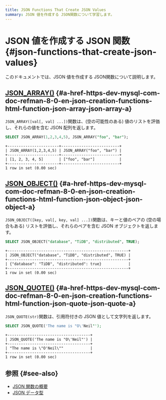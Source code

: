 ```yaml
---
title: JSON Functions That Create JSON Values
summary: JSON 値を作成する JSON関数について学習します。
---
```


# JSON 値を作成する JSON 関数 {#json-functions-that-create-json-values}

このドキュメントでは、JSON 値を作成する JSON関数について説明します。

## <a href="https://dev.mysql.com/doc/refman/8.0/en/json-creation-functions.html#function_json-array">JSON_ARRAY()</a> {#a-href-https-dev-mysql-com-doc-refman-8-0-en-json-creation-functions-html-function-json-array-json-array-a}

`JSON_ARRAY([val[, val] ...])`関数は、(空の可能性のある) 値のリストを評価し、それらの値を含む JSON 配列を返します。

```sql
SELECT JSON_ARRAY(1,2,3,4,5), JSON_ARRAY("foo", "bar");
```

    +-----------------------+--------------------------+
    | JSON_ARRAY(1,2,3,4,5) | JSON_ARRAY("foo", "bar") |
    +-----------------------+--------------------------+
    | [1, 2, 3, 4, 5]       | ["foo", "bar"]           |
    +-----------------------+--------------------------+
    1 row in set (0.00 sec)

## <a href="https://dev.mysql.com/doc/refman/8.0/en/json-creation-functions.html#function_json-object">JSON_OBJECT()</a> {#a-href-https-dev-mysql-com-doc-refman-8-0-en-json-creation-functions-html-function-json-object-json-object-a}

`JSON_OBJECT([key, val[, key, val] ...])`関数は、キーと値のペアの (空の場合もある) リストを評価し、それらのペアを含む JSON オブジェクトを返します。

```sql
SELECT JSON_OBJECT("database", "TiDB", "distributed", TRUE);
```

    +------------------------------------------------------+
    | JSON_OBJECT("database", "TiDB", "distributed", TRUE) |
    +------------------------------------------------------+
    | {"database": "TiDB", "distributed": true}            |
    +------------------------------------------------------+
    1 row in set (0.00 sec)

## <a href="https://dev.mysql.com/doc/refman/8.0/en/json-creation-functions.html#function_json-quote">JSON_QUOTE()</a> {#a-href-https-dev-mysql-com-doc-refman-8-0-en-json-creation-functions-html-function-json-quote-json-quote-a}

`JSON_QUOTE(str)`関数は、引用符付きの JSON 値として文字列を返します。

```sql
SELECT JSON_QUOTE('The name is "O\'Neil"');
```

    +-------------------------------------+
    | JSON_QUOTE('The name is "O\'Neil"') |
    +-------------------------------------+
    | "The name is \"O'Neil\""            |
    +-------------------------------------+
    1 row in set (0.00 sec)

## 参照 {#see-also}

-   [JSON 関数の概要](/functions-and-operators/json-functions.md)
-   [JSON データ型](/data-type-json.md)
